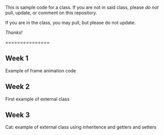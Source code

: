 This is sample code for a class. If you are not in said class, please *do not* pull, update, or comment on this repository.

If you are in the class, you may pull, but please do not update.

_Thanks!_

===============


Week 1
-----------------
Example of frame animation code


Week 2
-----------------
First example of external class

Week 3
-----------------
Cat: example of external class using inheritence and getters and setters
